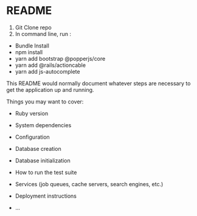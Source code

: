 # README

1. Git Clone repo
2. In command line, run : 
* Bundle Install
* npm install
* yarn add bootstrap @popperjs/core
* yarn add @rails/actioncable
* yarn add js-autocomplete


This README would normally document whatever steps are necessary to get the
application up and running.

Things you may want to cover:

* Ruby version

* System dependencies

* Configuration

* Database creation

* Database initialization

* How to run the test suite

* Services (job queues, cache servers, search engines, etc.)

* Deployment instructions

* ...
